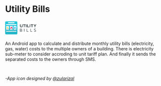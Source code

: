 # Utility Bills
<h3>
<img src="Logo/horizontal.png" width=20%>
</h1>

An Android app to calculate and distribute monthly utility bills (electricity, gas, water) costs to the multiple owners of a building. There is electricity sub-meter to consider accroding to unit tariff plan. And finally it sends the separated costs to the owners through SMS.

<br/>

*-App icon designed by [@zularizal](https://github.com/zularizal)*
